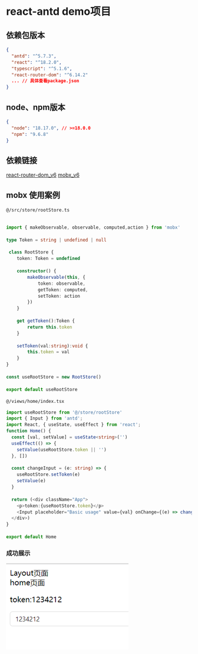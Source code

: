 # react-antd demo项目

## 依赖包版本

```json
{
  "antd": "^5.7.3",
  "react": "^18.2.0",
  "typescript": "^5.1.6",
  "react-router-dom": "^6.14.2"
  ... // 具体查看package.json
}
```

## node、npm版本

```json
{
  "node": "18.17.0", // >=18.0.0
  "npm": "9.6.8"
}
```

## 依赖链接

[react-router-dom_v6](https://reactrouter.com/)
[mobx_v6](https://zh.mobx.js.org/)


## mobx 使用案例

`@/src/store/rootStore.ts`
```ts

import { makeObservable, observable, computed,action } from 'mobx'

type Token = string | undefined | null

 class RootStore {
    token: Token = undefined
    
    constructor() {
        makeObservable(this, {
            token: observable,
            getToken: computed,
            setToken: action
        })
    }

    get getToken():Token {
        return this.token
    }

    setToken(val:string):void {
        this.token = val
    }
}

const useRootStore = new RootStore()

export default useRootStore
```
`@/views/home/index.tsx`
```ts
import useRootStore from '@/store/rootStore'
import { Input } from 'antd';
import React, { useState, useEffect } from 'react';
function Home() {
  const [val, setValue] = useState<string>('')
  useEffect(() => {
    setValue(useRootStore.token || '')
  }, [])

  const changeInput = (e: string) => {
    useRootStore.setToken(e)
    setValue(e)
  }

  return (<div className="App">
    <p>token:{useRootStore.token}</p>
    <Input placeholder="Basic usage" value={val} onChange={(e) => changeInput(e.target.value)} />
  </div>)
}

export default Home

```

### 成功展示

![monx-demo.png](./readme/mobx-demo.png)
